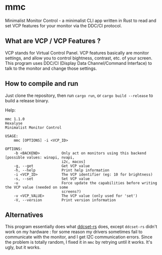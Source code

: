 # mmc
Minimalist Monitor Control - a minimalist CLI app written in Rust to read and set VCP features for your monitor via the DDC/CI protocol.

## What are VCP / VCP Features ?

VCP stands for Virtual Control Panel. VCP features basically are monitor settings, and allow you to control bightness, contrast, etc. of your screen. This program uses DDC/CI (Display Data Channel/Command Interface) to talk to the monitor and change those settings.

## How to compile and run

Just clone the repository, then run `cargo run`, or `cargo build --release` to build a release binary.

Help:

```
mmc 1.1.0
Hexalyse
Minimalist Monitor Control

USAGE:
    mmc [OPTIONS] -i <VCP_ID>

OPTIONS:
    -b <BACKEND>          Only act on monitors using this backend [possible values: winapi, nvapi,
                          i2c, macos]
    -g, --get             Get VCP value
    -h, --help            Print help information
    -i <VCP_ID>           The VCP identifier (eg: 10 for brightness)
    -s, --set             Set VCP value
    -u                    Force update the capabilities before writing the VCP value (needed on some
                          screens?)
    -v <VCP_VALUE>        The VCP value (only used for 'set')
    -V, --version         Print version information
```

## Alternatives

This program essentially does what [ddcset-rs](https://github.com/arcnmx/ddcset-rs) does, except `ddcset-rs` didn't work on my hardware : for some reason my drivers sometimes fail to communicate with the monitor, and I get I2C communication errors. Since the problem is totally random, I fixed it in `mmc` by retrying until it works. It's ugly, but it works.
